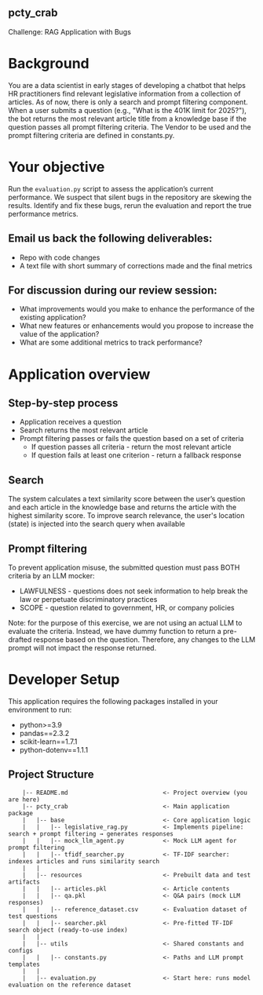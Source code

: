 pcty_crab
-------------------------------
Challenge: RAG Application with Bugs

# Background
You are a data scientist in early stages of developing a chatbot that helps HR practitioners find relevant legislative
information from a collection of articles. As of now, there is only a search and prompt filtering component.
When a user submits a question (e.g., "What is the 401K limit for 2025?"), the bot returns the most relevant article
title from a knowledge base if the question passes all prompt filtering criteria. The Vendor to be used and the prompt
filtering criteria are defined in constants.py.

# Your objective
Run the `evaluation.py` script to assess the application’s current performance. We suspect that silent bugs in the
repository are skewing the results. Identify and fix these bugs, rerun the evaluation and report the true performance
metrics.

## Email us back the following deliverables:
* Repo with code changes
* A text file with short summary of corrections made and the final metrics

## For discussion during our review session:
* What improvements would you make to enhance the performance of the existing application?
* What new features or enhancements would you propose to increase the value of the application?
* What are some additional metrics to track performance?

# Application overview
## Step-by-step process
* Application receives a question
* Search returns the most relevant article
* Prompt filtering passes or fails the question based on a set of criteria
  * If question passes all criteria - return the most relevant article
  * If question fails at least one criterion - return a fallback response

## Search
The system calculates a text similarity score between the user’s question and each article in the knowledge base
and returns the article with the highest similarity score. To improve search relevance, the user's location (state)
is injected into the search query when available

## Prompt filtering
To prevent application misuse, the submitted question must pass BOTH criteria by an LLM mocker:
* LAWFULNESS - questions does not seek information to help break the law or perpetuate discriminatory practices
* SCOPE - question related to government, HR, or company policies

Note: for the purpose of this exercise, we are not using an actual LLM to evaluate the criteria. Instead, we have dummy
function to return a pre-drafted response based on the question. Therefore, any changes to the LLM prompt will not
impact the response returned.

# Developer Setup
This application requires the following packages installed in your environment to run:
* python>=3.9
* pandas==2.3.2
* scikit-learn==1.7.1
* python-dotenv==1.1.1

Project Structure
---------------
```
    |-- README.md                           <- Project overview (you are here)
    |-- pcty_crab                           <- Main application package
    |   |-- base                            <- Core application logic
    |   |   |-- legislative_rag.py          <- Implements pipeline: search + prompt filtering → generates responses
    |   |   |-- mock_llm_agent.py           <- Mock LLM agent for prompt filtering
    |   |   |-- tfidf_searcher.py           <- TF-IDF searcher: indexes articles and runs similarity search
    |   |
    |   |-- resources                       <- Prebuilt data and test artifacts
    |   |   |-- articles.pkl                <- Article contents
    |   |   |-- qa.pkl                      <- Q&A pairs (mock LLM responses)
    |   |   |-- reference_dataset.csv       <- Evaluation dataset of test questions
    |   |   |-- searcher.pkl                <- Pre-fitted TF-IDF search object (ready-to-use index)
    |   |
    |   |-- utils                           <- Shared constants and configs
    |   |   |-- constants.py                <- Paths and LLM prompt templates
    |   |
    |   |-- evaluation.py                   <- Start here: runs model evaluation on the reference dataset

```
